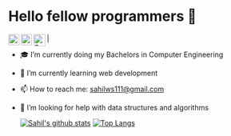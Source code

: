 # Hello fellow programmers 👋

<a href="https://twitter.com/_sahilambre">
  <img align="left" alt="Sahil's Twitter" width="22px" src="https://image.flaticon.com/icons/svg/1384/1384017.svg" /></a>
 
<a href="https://www.linkedin.com/in/sahilambre/">
  <img align="left" alt="Sahil's LinkedIn" width="22px" src="https://image.flaticon.com/icons/svg/1384/1384014.svg" /></a>
  
<a href="https://www.instagram.com/_sahilambre/">
  <img align="left" alt="Sahil's Instagram" width="24px" src="https://image.flaticon.com/icons/svg/1384/1384015.svg" />
  </a> | 
  
- 🎓 I’m currently doing my Bachelors in Computer Engineering <br>
- 🌱 I’m currently learning web development <br>
- 📫 How to reach me: sahilws111@gmail.com <br>
- 🤔 I’m looking for help with data structures and algorithms <br>

  [![Sahil's github stats](https://github-readme-stats.vercel.app/api?username=sahilambre)](https://github.com/anuraghazra/github-readme-stats)
[![Top Langs](https://github-readme-stats.vercel.app/api/top-langs/?username=sahilambre)](https://github.com/anuraghazra/github-readme-stats)  
  <!--
    [LinkedIn](https://www.linkedin.com/in/sahilambre/) 
- 🎓 I’m currently doing my Bachelors in Computer Engineering 
- 🌱 I’m currently learning web development
- 📫 How to reach me: sahilws111@gmail.com
- 🤔 I’m looking for help with data structures and algorithms

-->





<!--
**sahilambre/sahilambre** is a ✨ _special_ ✨ repository because its `README.md` (this file) appears on your GitHub profile.
<!-- Here are some ideas to get you started:
<div>Icons made by <a href="https://www.flaticon.com/authors/freepik" title="Freepik">Freepik</a> from <a href="https://www.flaticon.com/" title="Flaticon">www.flaticon.com</a></div>
- 🔭 I’m currently working on ...
- 🌱 I’m currently learning ...
- 👯 I’m looking to collaborate on ...
- 🤔 I’m looking for help with ...
- 💬 Ask me about ...
- 😄 Pronouns: ...
- ⚡ Fun fact: ... 


 
